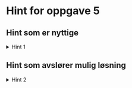 # Hint for oppgave 5

## Hint som er nyttige

<details>
<summary>Hint 1</summary>

</details>

## Hint som avslører mulig løsning

<details>
<summary>Hint 2</summary>


```rust
// kodeeksempel
```

</details>